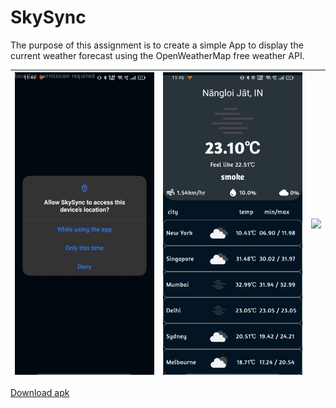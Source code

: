 # SkySync

The purpose of this assignment is to create a simple App to display the current weather forecast
using the OpenWeatherMap free weather API.

| <img src = "./media/permissions.jpg"/> | <img src = "./media/home.jpg"/> | <img src = "./media/gif.gif"/> |
|----------------------------------------|---------------------------------|--------------------------------|

[Download apk](https://drive.google.com/file/d/1J_14YlVB1BS5FS2pUufsftoddEtHCEFx/view?usp=sharing)
